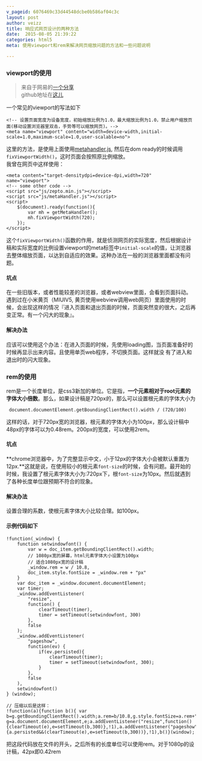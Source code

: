 ```yaml
---
v_pageid: 6076469c33d44548dcbe0b586af04c3c
layout: post  
author: veizz
title: 响应式网页设计的两种方法
date:  2015-08-05 21:39:22
categories: html5
meta: 使用viewport和rem来解决网页缩放问题的方法和一些问题说明

---
```


### viewport的使用
> 来自于网易的[一个分享](https://www.icloud.com/keynote/AwBWCAESEJd5uucfBPGt6KPotb3tNfsaKm-Q7fqs2-4ojmPoPJuWZCvjYgKl5jEf1URdRgdgNHe38BTzeF3DK7q1ewMCUCAQEEIJ85mw21ii_AwybOqxoF-V02v51Vdg855ED4qVA_8bXr)  
> github地址在[这儿](https://github.com/unbug/generator-webappstarter/blob/master/app/templates/app/src/util/MetaHandler.js)

一个常见的viewport的写法如下

    <!-- 设置页面宽度为设备宽度，初始缩放比例为1.0，最大缩放比例为1.0，禁止用户缩放页面(移动设置浏览器里双击，手势等可以缩放网页)。-->
    <meta name="viewport" content="width=device-width,initial-scale=1.0,maximum-scale=1.0,user-scalable=no">

这里的方法，是使用上面使用[metahandler.js](https://github.com/unbug/generator-webappstarter/blob/master/app/templates/app/src/util/MetaHandler.js), 然后在dom ready的时候调用```fixViewportWidth()```，这时页面会按照原比例缩放。  
我曾在网页中这样使用：

    <meta content="target-densitydpi=device-dpi,width=720" name="viewport">
    <!-- some other code -->
    <script src="js/zepto.min.js"></script>
    <script src="js/metaHandler.js"></script>
    <script>
        $(document).ready(function(){
            var mh = getMetaHandler();
            mh.fixViewportWidth(720);
        });
    </script>

这个```fixViewportWidth()```函数的作用，就是侦测网页的实际宽度，然后根据设计稿和实际宽度的比例设置viewport的meta标签中```initial-scale```的值，让浏览器去整体缩放页面，以达到自适应的效果。这种办法在一般的浏览器里面都没有问题。


#### 坑点
在一些旧版本，或者性能较差的浏览器，或者webview里面，会看到页面抖动。遇到过在小米黄页（MIUIV5, 黄页使用webview调用web网页）里面使用的时候，会出现这样的情况『进入页面和退出页面的时候，页面突然变的很大，之后再变正常。有一个闪大的现象』。  

#### 解决办法
应该可以使用这个办法：在进入页面的时候，先使用loading图，当页面准备好的时候再显示出来内容。且使用单页web程序，不切换页面。这样就没 有了进入和退出时的闪大现象。

### rem的使用
rem是一个长度单位，是css3新加的单位。它是指，**一个元素相对于root元素的字体大小倍数**。那么，如果设计稿是720px的，那么可以设置根元素的字体大小为

     document.documentElement.getBoundingClientRect().width / (720/100)

这样的话，对于720px宽的浏览器，根元素的字体大小为100px，那么设计稿中48px的字体可以为0.48rem。200px的宽度，可以使用2rem。  

#### 坑点
**chrome浏览器中，为了完整显示中文，小于12px的字体大小会被默认重置为12px.**这就是说，在使用较小的根元素```font-size```的时候，会有问题。最开始的时候，我设置了根元素字体大小为:720px下，根```font-size```为10px。然后就遇到了各种长度单位跟预期不符合的现象。  

#### 解决办法
设置合理的系数，使根元素字体大小比较合理。如100px。

#### 示例代码如下

    !function(_window) {
        function setwindowfont() {
            var w = doc_item.getBoundingClientRect().width;
            // 1080px宽的屏幕，html元素字体大小设置为100px
            // 适合1080px宽的设计稿
            _window.rem = w / 10.8,
            doc_item.style.fontSize = _window.rem + "px"
        }
        var doc_item = _window.document.documentElement;
        var timer;
        _window.addEventListener(
            "resize",
            function() {
                clearTimeout(timer),
                timer = setTimeout(setwindowfont, 300)
            },
            false
        );
        _window.addEventListener(
            "pageshow",
            function(ev) {
                if(ev.persisted){
                    clearTimeout(timer);
                    timer = setTimeout(setwindowfont, 300);
                }
            },
            false
        ),
        setwindowfont()
    } (window);

    // 压缩以后是这样：
    !function(a){function b(){ var b=g.getBoundingClientRect().width;a.rem=b/10.8,g.style.fontSize=a.rem+"px"}var g=a.document.documentElement,e;a.addEventListener("resize",function(){clearTimeout(e),e=setTimeout(b,300)},!1),a.addEventListener("pageshow",function(a){a.persisted&&(clearTimeout(e),e=setTimeout(b,300))},!1),b()}(window);

把这段代码放在文件的开头，之后所有的长度单位可以使用rem。对于1080p的设计稿，42px即0.42rem
